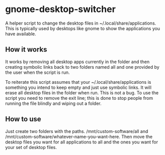 # gnome-desktop-switcher
A helper script to change the desktop files in ~/.local/share/applications. This is typically used by desktops like gnome to show the applications you have available.

## How it works
It works by removing all desktop apps currently in the folder and then creating symbolic links back to two folders named all and one provided by the user when the script is run.

To reiterate this script assumes that your ~/.local/share/applications is something you intend to keep empty and just use symbolic links. It will erase all desktop files in the folder when run. This is not a bug. To use the script you need to remove the exit line; this is done to stop people from running the file blindly and wiping out a folder.

## How to use
Just create two folders with the paths. /mnt/custom-software/all and /mnt/custom-software/whatever-name-you-want-here. Then move the desktop files you want for all applications to all and the ones you want for your set of desktop files.